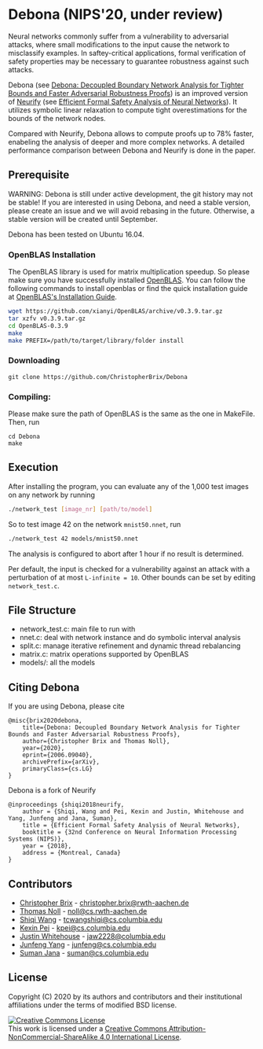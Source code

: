 # Debona (NIPS'20, under review)
Neural networks commonly suffer from a vulnerability to adversarial attacks, where small modifications to the input cause the network to misclassify examples. In saftey-critical applications, formal verification of safety properties may be necessary to guarantee robustness against such attacks.

Debona (see [Debona: Decoupled Boundary Network Analysis for Tighter Bounds and Faster Adversarial Robustness Proofs](https://arxiv.org/abs/2006.09040)) is an improved version of [Neurify](https://github.com/tcwangshiqi-columbia/Neurify) (see [Efficient Formal Safety Analysis of Neural Networks](https://arxiv.org/abs/1809.08098)). It utilizes symbolic linear relaxation to compute tight overestimations for the bounds of the network nodes.

Compared with Neurify, Debona allows to compute proofs up to 78% faster, enabeling the analysis of deeper and more complex networks. A detailed performance comparison between Debona and Neurify is done in the paper. 



## Prerequisite

WARNING: Debona is still under active development, the git history may not be stable! If you are interested in using Debona, and need a stable version, please create an issue and we will avoid rebasing in the future. Otherwise, a stable version will be created until September.

Debona has been tested on Ubuntu 16.04.

### OpenBLAS Installation
The OpenBLAS library is used for matrix multiplication speedup. So please make sure you have successfully installed [OpenBLAS](https://www.openblas.net/). You can follow the following commands to install openblas or find the quick installation guide at [OpenBLAS's Installation Guide](https://github.com/xianyi/OpenBLAS/wiki/Installation-Guide).

```sh
wget https://github.com/xianyi/OpenBLAS/archive/v0.3.9.tar.gz
tar xzfv v0.3.9.tar.gz
cd OpenBLAS-0.3.9
make
make PREFIX=/path/to/target/library/folder install
```

### Downloading

```
git clone https://github.com/ChristopherBrix/Debona
```

### Compiling:
Please make sure the path of OpenBLAS is the same as the one in MakeFile. Then, run

```
cd Debona
make
```

## Execution
After installing the program, you can evaluate any of the 1,000 test images on any network by running 

```sh
./network_test [image_nr] [path/to/model]
```

So to test image 42 on the network `mnist50.nnet`, run
```sh
./network_test 42 models/mnist50.nnet
```

The analysis is configured to abort after 1 hour if no result is determined. 

Per default, the input is checked for a vulnerability against an attack with a perturbation of at most `L-infinite = 10`. Other bounds can be set by editing `network_test.c`.

## File Structure

* network_test.c: main file to run with
* nnet.c: deal with network instance and do symbolic interval analysis
* split.c: manage iterative refinement and dynamic thread rebalancing
* matrix.c: matrix operations supported by OpenBLAS
* models/: all the models

## Citing Debona
If you are using Debona, please cite
```
@misc{brix2020debona,
    title={Debona: Decoupled Boundary Network Analysis for Tighter Bounds and Faster Adversarial Robustness Proofs},
    author={Christopher Brix and Thomas Noll},
    year={2020},
    eprint={2006.09040},
    archivePrefix={arXiv},
    primaryClass={cs.LG}
}
```

Debona is a fork of Neurify
```
@inproceedings {shiqi2018neurify,
	author = {Shiqi, Wang and Pei, Kexin and Justin, Whitehouse and Yang, Junfeng and Jana, Suman},
	title = {Efficient Formal Safety Analysis of Neural Networks},
	booktitle = {32nd Conference on Neural Information Processing Systems (NIPS)},
	year = {2018},
	address = {Montreal, Canada}
}
```


## Contributors

* [Christopher Brix](https://christopher-brix.de) - christopher.brix@rwth-aachen.de
* [Thomas Noll](https://moves.rwth-aachen.de/people/noll) - noll@cs.rwth-aachen.de
* [Shiqi Wang](https://sites.google.com/view/tcwangshiqi) - tcwangshiqi@cs.columbia.edu
* [Kexin Pei](https://sites.google.com/site/kexinpeisite/) - kpei@cs.columbia.edu
* [Justin Whitehouse](https://www.college.columbia.edu/node/11475) - jaw2228@columbia.edu
* [Junfeng Yang](http://www.cs.columbia.edu/~junfeng/) - junfeng@cs.columbia.edu
* [Suman Jana](http://www.cs.columbia.edu/~suman/) - suman@cs.columbia.edu


## License
Copyright (C) 2020 by its authors and contributors and their institutional affiliations under the terms of modified BSD license.

<a rel="license" href="http://creativecommons.org/licenses/by-nc-sa/4.0/"><img alt="Creative Commons License" style="border-width:0" src="https://i.creativecommons.org/l/by-nc-sa/4.0/88x31.png" /></a><br />This work is licensed under a <a rel="license" href="http://creativecommons.org/licenses/by-nc-sa/4.0/">Creative Commons Attribution-NonCommercial-ShareAlike 4.0 International License</a>.
